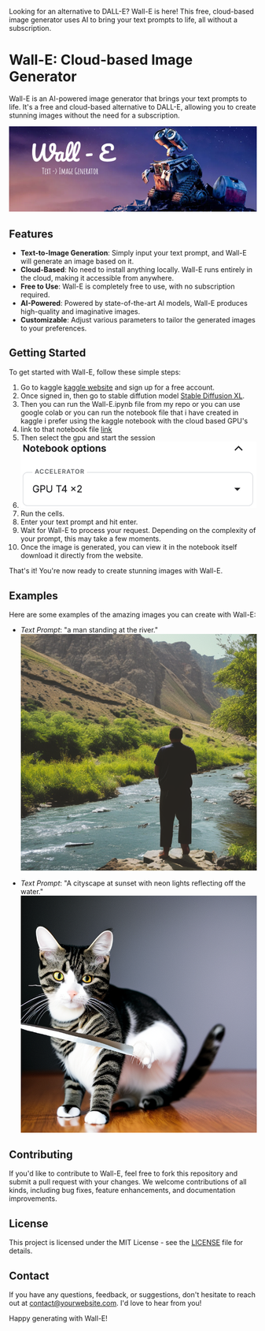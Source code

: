 Looking for an alternative to DALL-E? Wall-E is here! This free, cloud-based image generator uses AI to bring your text prompts to life, all without a subscription.
# Wall-E: Cloud-based Image Generator

Wall-E is an AI-powered image generator that brings your text prompts to life. It's a free and cloud-based alternative to DALL-E, allowing you to create stunning images without the need for a subscription.

![Wall-E Logo](https://github.com/sasank-sasi/Wall-E/blob/main/wall-e.png)

## Features

- **Text-to-Image Generation**: Simply input your text prompt, and Wall-E will generate an image based on it.
- **Cloud-Based**: No need to install anything locally. Wall-E runs entirely in the cloud, making it accessible from anywhere.
- **Free to Use**: Wall-E is completely free to use, with no subscription required.
- **AI-Powered**: Powered by state-of-the-art AI models, Wall-E produces high-quality and imaginative images.
- **Customizable**: Adjust various parameters to tailor the generated images to your preferences.

## Getting Started

To get started with Wall-E, follow these simple steps:

1. Go to kaggle [kaggle website](https://www.kaggle.com/) and sign up for a free account.
2. Once signed in, then go to stable diffution model [Stable Diffusion XL]([https://www.kaggle.com/](https://www.kaggle.com/models/stabilityai/stable-diffusion-xl)).
3. Then you can run the Wall-E.ipynb file from my repo or you can use google colab or you can run the notebook file that i have created in kaggle i prefer using the kaggle notebook with the cloud based GPU's
4. link to that notebook file [link](https://www.kaggle.com/code/sasisasank/notebook9ffa200dbb)
5. Then select the gpu and start the session
6. ![screenshot](https://github.com/sasank-sasi/Wall-E/blob/main/1.png)
7. Run the cells.
9. Enter your text prompt and hit enter.
10. Wait for Wall-E to process your request. Depending on the complexity of your prompt, this may take a few moments.
11. Once the image is generated, you can view it in the notebook itself download it directly from the website.

That's it! You're now ready to create stunning images with Wall-E.

## Examples

Here are some examples of the amazing images you can create with Wall-E:

- *Text Prompt*: "a man standing at the river."
  ![generated man](https://github.com/sasank-sasi/Wall-E/blob/main/man%20at%20river.png)

- *Text Prompt*: "A cityscape at sunset with neon lights reflecting off the water."
  ![Cat catching a knife](https://github.com/sasank-sasi/Wall-E/blob/main/cat%20with%20a%20knife.png)
## Contributing

If you'd like to contribute to Wall-E, feel free to fork this repository and submit a pull request with your changes. We welcome contributions of all kinds, including bug fixes, feature enhancements, and documentation improvements.

## License

This project is licensed under the MIT License - see the [LICENSE](LICENSE) file for details.

## Contact

If you have any questions, feedback, or suggestions, don't hesitate to reach out at [contact@yourwebsite.com](sasisasank111@gmail.com). I'd love to hear from you!

Happy generating with Wall-E!
